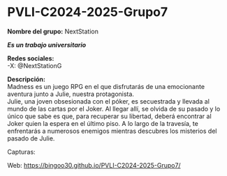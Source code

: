 # PVLI-C2024-2025-Grupo7
**Nombre del grupo:** NextStation  

***Es un trabajo universitario***  

**Redes sociales:**    
-X: @NextStationG  

**Descripción:**   
Madness es un juego RPG en el que disfrutarás de una emocionante aventura junto a Julie, nuestra protagonista.   
Julie, una joven obsesionada con el póker, es secuestrada y llevada al mundo de las cartas por el Joker.
Al llegar allí, se olvida de su pasado y lo único que sabe es que, para recuperar su libertad, deberá encontrar al Joker quien la espera en el último piso. A lo largo de la travesía, te enfrentarás a numerosos enemigos mientras descubres los misterios del pasado de Julie.   

Capturas:  

Web: https://bingoo30.github.io/PVLI-C2024-2025-Grupo7/  
